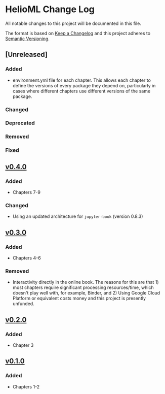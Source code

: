 # HelioML Change Log

All notable changes to this project will be documented in this file.

The format is based on [Keep a Changelog](http://keepachangelog.com/) and this project adheres to [Semantic Versioning](http://semver.org/).

## [Unreleased]

### Added
* environment.yml file for each chapter. This allows each chapter to define the versions of every package they depend on, particularly in cases where different chapters use different versions of the same package. 

### Changed

### Deprecated

### Removed

### Fixed

## [v0.4.0](https://github.com/HelioML/HelioML/releases/tag/0.4.0)

### Added
* Chapters 7-9

### Changed
* Using an updated architecture for `jupyter-book` (version 0.8.3)


## [v0.3.0](https://github.com/HelioML/HelioML/releases/tag/v0.3.0)

### Added 
* Chapters 4-6

### Removed
* Interactivity directly in the online book. The reasons for this are that 1) most chapters require significant processing resources/time, which doesn't play well with, for example, Binder, and 2) Using Google Cloud Platform or equivalent costs money and this project is presently unfunded.

## [v0.2.0](https://github.com/HelioML/HelioML/releases/tag/v0.2.0)

### Added
* Chapter 3

## [v0.1.0](https://github.com/HelioML/HelioML/releases/tag/v0.1.0)

### Added
* Chapters 1-2
